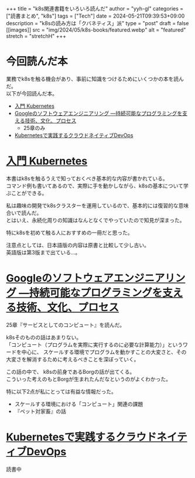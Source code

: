 <!-- textlint-disable -->

+++
title = "k8s関連書籍をいろいろ読んだ"
author = "yyh-gl"
categories = ["読書まとめ", "k8s"]
tags = ["Tech"]
date = 2024-05-21T09:39:53+09:00
description = "k8sの読み方は「クバネティス」派"
type = "post"
draft = false
[[images]]
  src = "img/2024/05/k8s-books/featured.webp"
  alt = "featured"
  stretch = "stretchH"
+++

<!-- textlint-enable -->

# 今回読んだ本

業務でk8sを触る機会があり、事前に知識をつけるためにいくつかの本を読んだ。<br>
以下が今回読んだ本。

- [入門 Kubernetes](https://www.oreilly.co.jp/books/9784873118406/)
- [Googleのソフトウェアエンジニアリング ―持続可能なプログラミングを支える技術、文化、プロセス](https://www.oreilly.co.jp/books/9784873119656/)
  - 25章のみ
- [Kubernetesで実践するクラウドネイティブDevOps](https://www.oreilly.co.jp//books/9784873119014/)


# [入門 Kubernetes](https://www.oreilly.co.jp/books/9784873118406/)

本書はk8sを触るうえで知っておくべき基本的な内容が書かれている。<br>
コマンド例も書いてあるので、実際に手を動かしながら、k8sの基本について学ぶことができる。

私は趣味の開発でk8sクラスターを運用しているので、基本的には復習的な意味合いで読んだ。<br>
とはいえ、永続化周りの知識はなんとなくでやっていたので知見が深まった。

特にk8sを初めて触る人におすすめの一冊だと思った。

注意点としては、日本語版の内容は原書と比較して少し古い。<br>
英語版は第3版まで出ている…。


# [Googleのソフトウェアエンジニアリング ―持続可能なプログラミングを支える技術、文化、プロセス](https://www.oreilly.co.jp/books/9784873119656/)

25章『サービスとしてのコンピュート』を読んだ。

k8sそのものの話はあまりない。<br>
「コンピュート（プログラムを実際に実行するのに必要な計算能力）」というワードを中心に、
スケールする環境でプログラムを動かすことの大変さと、その大変さを解消するために考えるべきことを深ぼっていく。

この話の中で、 k8sの前身であるBorgの話が出てくる。<br>
こういった考えのもとBorgが生まれたんだなというのがよくわかった。

特に以下2点が私にとっては有益な情報だった。

- スケールする環境における「コンピュート」関連の課題
- 『ペット対家畜』の話


# [Kubernetesで実践するクラウドネイティブDevOps](https://www.oreilly.co.jp//books/9784873119014/)

読書中
